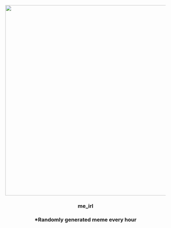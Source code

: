 <p align="center">
        <img src="https://i.redd.it/xgojo0l5b5n91.jpg" width="600" height="600">
        </p>
        <h3 align="center">me_irl</h3>
        <h3 align="center">*Randomly generated meme every hour</h3>
    